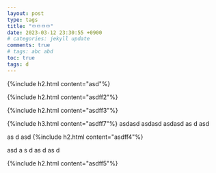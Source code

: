 ```yaml
---
layout: post
type: tags
title: "ㅁㅁㅁㅁ"
date: 2023-03-12 23:30:55 +0900
# categories: jekyll update
comments: true
# tags: abc abd
toc: true
tags: d
---
```


{%include h2.html content="asd"%}

{%include h2.html content="asdff2"%}

{%include h2.html content="asdff3"%}

{%include h3.html content="asdff7"%}
asdasd
asdasd
asdasd
as
d
asd

as
d
asd
{%include h2.html content="asdff4"%}

asd
a
s
d
as
d
as
d

{%include h2.html content="asdff5"%}
